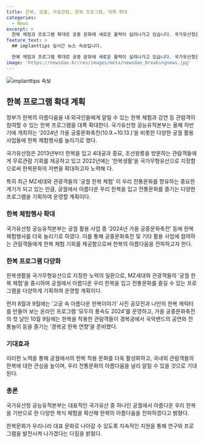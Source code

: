 ```yaml
---
title: 한복, 궁궐, 무료관람, 한복 프로그램, 대폭 확대
categories:
  - News
excerpt: >
  한복 체험과 프로그램 확대로 궁중 문화에 새로운 활력이 실려나가고 있습니다. 국가유산청은 올해 하반기 궁궐 활용 사업을 통해 한복 체험행사를 늘리고 있습니다. 특히 MZ세대와 관광객들을 위해 전통적 한복을 통해 한국의 아름다운 문화를 경험할 수 있는 프로그램을 기획하고 있습니다. 또한 한복생활을 주제로 한 다양한 행사와 한복 입기 행사 등을 통해 궁궐에서의 한복 착용 문화를 더욱 활성화할 예정입니다. 에너지 넘치는 한복 프로그램으로 더 많은 이들이 궁중 문화를 체험하고 관심을 가질 수 있도록 하고 있으며, 이에 관련하여 국가유산청이 다양한 방법으로 지원해 나갈 예정입니다.
feature_text: >
  ## implanttips 실시간 뉴스 속보입니다.

  한복 체험과 프로그램 확대로 궁중 문화에 새로운 활력이 실려나가고 있습니다. 국가유산청은 올해 하반기 궁궐 활용 사업을 통해 한복 체험행사를 늘리고 있습니다. 특히 MZ세대와 관광객들을 위해 전통적 한복을 통해 한국의 아름다운 문화를 경험할 수 있는 프로그램을 기획하고 있습니다. 또한 한복생활을 주제로 한 다양한 행사와 한복 입기 행사 등을 통해 궁궐에서의 한복 착용 문화를 더욱 활성화할 예정입니다. 에너지 넘치는 한복 프로그램으로 더 많은 이들이 궁중 문화를 체험하고 관심을 가질 수 있도록 하고 있으며, 이에 관련하여 국가유산청이 다양한 방법으로 지원해 나갈 예정입니다.
image: 'https://newsdao.kr/res/images/meta/newsdao_breakingnews.jpg'
---
```


<p><img src="https://newsdao.kr/res/images/meta/newsdao_breakingnews.jpg" alt="implanttips 속보" /></p>

<h2 data-ke-size="size26">한복 프로그램 확대 계획</h2>

<p data-ke-size="size16">정부가 한복의 아름다움을 내·외국인들에게 알릴 수 있는 한복 체험과 강연 등 관람객이 참여할 수 있는 한복 프로그램을 대폭 확대한다. 국가유산청 궁능유적본부는 올해 하반기에 개최하는 ‘2024년 가을 궁중문화축전(10.9.~10.13.)’을 비롯한 다양한 궁궐 활용 사업들에 한복 체험행사를 늘리기로 했다.</p>

<p data-ke-size="size16">국가유산청은 2013년부터 한복을 입고 4대궁과 종묘, 조선왕릉을 방문하는 관람객들에게 무료관람 기회를 제공하고 있고 2022년에는 ‘한복생활’을 국가무형유산으로 지정함으로써 한복문화의 저변을 확대하고자 노력해 다.</p>

<p data-ke-size="size16">특히 최근 MZ세대와 관광객들의 ‘궁궐 한복 체험’ 이 우리 전통문화를 향유하는 중요한 계기가 되고 있는 만큼, 궁궐에서 아름다운 우리 한복을 입고 전통문화를 즐기는 다양한 프로그램을 기획하여 운영할 계획이다.</p>

<h3 data-ke-size="size24">한복 체험행사 확대</h3>

<p data-ke-size="size16">국가유산청 궁능유적본부는 궁궐 활용 사업 중 ‘2024년 가을 궁중문화축전’ 등에 한복 체험행사를 더욱 늘리기로 하였다. 이를 통해 궁중문화축전 및 기타 활용 사업에 참여하는 관람객들에게 한복 체험 기회를 제공함으로써 한복의 아름다움을 전파하고자 한다.</p>

<h3 data-ke-size="size24">한복 프로그램 다양화</h3>

<p data-ke-size="size16">한복생활을 국가무형유산으로 지정한 노력의 일환으로, MZ세대와 관광객들의 ‘궁궐 한복 체험’을 중시하여 궁궐에서 아름다운 우리 한복을 입고 전통문화를 즐길 수 있는 프로그램을 다양하게 기획하여 운영할 계획이다.</p>

<p data-ke-size="size16">먼저 8월과 9월에는 ‘고궁 속 아름다운 한복이야기’ 사진 공모전과 나만의 한복 캐릭터를 만들어 보는 온라인 프로그램 ‘모두의 풍속도 2024’를 운영하고, 가을 궁중문화축전의 첫 날인 10월 9일에는 한복을 착용한 관람객들이 경복궁에서 국악밴드의 공연와 전통놀이 등을 즐기는 ‘경복궁 한복 연향’을 준비했다.</p>

<h3 data-ke-size="size24">기대효과</h3>

<p data-ke-size="size16">이러한 노력을 통해 궁궐에서의 한복 착용 문화를 더욱 활성화하고, 국내외 관람객들의 한복에 대한 관심을 높이며, 우리 전통문화의 아름다움을 널리 알릴 수 있을 것으로 기대된다.</p>

<h3 data-ke-size="size24">총론</h3>

<p data-ke-size="size16">국가유산청 궁능유적본부는 대표적인 국가유산 중 하나인 궁궐에서 아름다운 우리 한복을 기반으로 한 다양한 복식 체험을 확산해 한복의 아름다움을 전파하겠다고 밝혔다.</p>

<p data-ke-size="size16">한복문화가 우리나라 대표 문화로 나아갈 수 있도록 지속적인 지원을 통해 연구와 프로그램을 발전시켜 나가겠다는 다짐을 밝혔다.</p>

